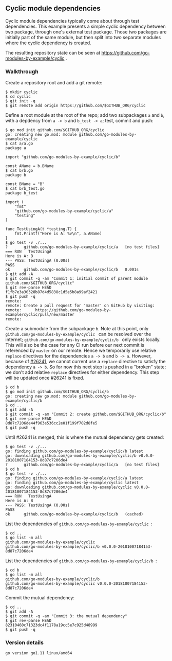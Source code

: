 <!-- __JSON: egrunner script.sh # LONG ONLINE

## Cyclic module dependencies

Cyclic module dependencies typically come about through test dependencies. This example presents a simple cyclic
dependency between two package, through one's external test package. Those two packages are initially part of the
same module, but then split into two separate modules where the cyclic dependency is created.

The resulting repository state can be seen at {{PrintBlockOut "repo"}}.

### Walkthrough

Create a repository root and add a git remote:

```
{{PrintBlock "setup" -}}
```

Define a root module at the root of the repo; add two subpackages `a` and `b`, with a depdency from `a -> b` and `b_test
-> a`; test, commit and push:

```
{{PrintBlock "define repo root module" -}}
```

Create a submodule from the subpackage `b`. Note at this point, only `{{PrintBlockOut "module"}}` can be resolved over
the internet; `{{PrintBlockOut "moduleb"}}` only exists locally. This will also be the case for any CI run before our
next commit is referenced by `master` on our remote. Hence we temporarily use relative `replace` directives for the
dependencies `a -> b` and `b -> a`. However, because of [#26241](https://github.com/golang/go/issues/26241), we cannot
current use a `replace` directive to satisfy the dependency `a -> b`. So for now this next step is pushed in a "broken"
state; we don't add relative `replace` directives for either dependency. This step will be updated once #26241 is fixed.

```
{{PrintBlock "create submodule from b" -}}
```

Until #26241 is merged, this is where the mutual dependency gets created:

```
{{PrintBlock "create mutual dependency" -}}
```

List the dependencies of `{{PrintBlockOut "module"}}`:

```
{{PrintBlock "list root dependencies" -}}
```

List the dependencies of `{{PrintBlockOut "moduleb"}}`:

```
{{PrintBlock "list b dependencies" -}}
```

Commit the mutual dependency:

```
{{PrintBlock "commit mutual dependency" -}}
```

### Version details

```
{{PrintBlockOut "version details" -}}
```

-->

## Cyclic module dependencies

Cyclic module dependencies typically come about through test dependencies. This example presents a simple cyclic
dependency between two package, through one's external test package. Those two packages are initially part of the
same module, but then split into two separate modules where the cyclic dependency is created.

The resulting repository state can be seen at https://github.com/go-modules-by-example/cyclic
.

### Walkthrough

Create a repository root and add a git remote:

```
$ mkdir cyclic
$ cd cyclic
$ git init -q
$ git remote add origin https://github.com/$GITHUB_ORG/cyclic
```

Define a root module at the root of the repo; add two subpackages `a` and `b`, with a depdency from `a -> b` and `b_test
-> a`; test, commit and push:

```
$ go mod init github.com/$GITHUB_ORG/cyclic
go: creating new go.mod: module github.com/go-modules-by-example/cyclic
$ cat a/a.go
package a

import "github.com/go-modules-by-example/cyclic/b"

const AName = b.BName
$ cat b/b.go
package b

const BName = "B"
$ cat b/b_test.go
package b_test

import (
	"fmt"
	"github.com/go-modules-by-example/cyclic/a"
	"testing"
)

func TestUsingA(t *testing.T) {
	fmt.Printf("Here is A: %v\n", a.AName)
}
$ go test -v ./...
?   	github.com/go-modules-by-example/cyclic/a	[no test files]
=== RUN   TestUsingA
Here is A: B
--- PASS: TestUsingA (0.00s)
PASS
ok  	github.com/go-modules-by-example/cyclic/b	0.001s
$ git add -A
$ git commit -q -am "Commit 1: initial commit of parent module github.com/$GITHUB_ORG/cyclic"
$ git rev-parse HEAD
f1fb7e3a30328b87d4d5838c1d5e5b8a99af2421
$ git push -q
remote: 
remote: Create a pull request for 'master' on GitHub by visiting:        
remote:      https://github.com/go-modules-by-example/cyclic/pull/new/master        
remote: 
```

Create a submodule from the subpackage `b`. Note at this point, only `github.com/go-modules-by-example/cyclic
` can be resolved over
the internet; `github.com/go-modules-by-example/cyclic/b
` only exists locally. This will also be the case for any CI run before our
next commit is referenced by `master` on our remote. Hence we temporarily use relative `replace` directives for the
dependencies `a -> b` and `b -> a`. However, because of [#26241](https://github.com/golang/go/issues/26241), we cannot
current use a `replace` directive to satisfy the dependency `a -> b`. So for now this next step is pushed in a "broken"
state; we don't add relative `replace` directives for either dependency. This step will be updated once #26241 is fixed.

```
$ cd b
$ go mod init github.com/$GITHUB_ORG/cyclic/b
go: creating new go.mod: module github.com/go-modules-by-example/cyclic/b
$ cd ..
$ git add -A
$ git commit -q -am "Commit 2: create github.com/$GITHUB_ORG/cyclic/b"
$ git rev-parse HEAD
8d87c7206de44f963e536cc2e01f199f702d8fe5
$ git push -q
```

Until #26241 is merged, this is where the mutual dependency gets created:

```
$ go test -v ./...
go: finding github.com/go-modules-by-example/cyclic/b latest
go: downloading github.com/go-modules-by-example/cyclic/b v0.0.0-20181007184153-8d87c7206de4
?   	github.com/go-modules-by-example/cyclic/a	[no test files]
$ cd b
$ go test -v ./...
go: finding github.com/go-modules-by-example/cyclic/a latest
go: finding github.com/go-modules-by-example/cyclic latest
go: downloading github.com/go-modules-by-example/cyclic v0.0.0-20181007184153-8d87c7206de4
=== RUN   TestUsingA
Here is A: B
--- PASS: TestUsingA (0.00s)
PASS
ok  	github.com/go-modules-by-example/cyclic/b	(cached)
```

List the dependencies of `github.com/go-modules-by-example/cyclic
`:

```
$ cd ..
$ go list -m all
github.com/go-modules-by-example/cyclic
github.com/go-modules-by-example/cyclic/b v0.0.0-20181007184153-8d87c7206de4
```

List the dependencies of `github.com/go-modules-by-example/cyclic/b
`:

```
$ cd b
$ go list -m all
github.com/go-modules-by-example/cyclic/b
github.com/go-modules-by-example/cyclic v0.0.0-20181007184153-8d87c7206de4
```

Commit the mutual dependency:

```
$ cd ..
$ git add -A
$ git commit -q -am "Commit 3: the mutual dependency"
$ git rev-parse HEAD
82310460c71323dc4f1178a19cc5e7c925d48999
$ git push -q
```

### Version details

```
go version go1.11 linux/amd64
```

<!-- END -->
